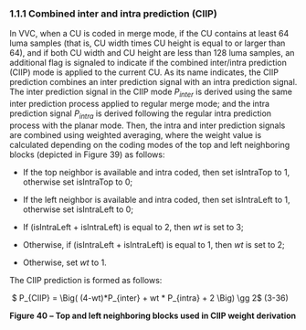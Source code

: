### 1.1.1    Combined inter and intra prediction (CIIP)

In VVC, when a CU is coded in merge mode, if the CU contains at least 64 luma samples (that is, CU width times CU height is equal to or larger than 64), and if both CU width and CU height are less than 128 luma samples, an additional flag is signaled to indicate if the combined inter/intra prediction (CIIP) mode is applied to the current CU. As its name indicates, the CIIP prediction combines an inter prediction signal with an intra prediction signal. The inter prediction signal in the CIIP mode $P_{inter}$ is derived using the same inter prediction process applied to regular merge mode; and the intra prediction signal $P_{intra}$ is derived following the regular intra prediction process with the planar mode. Then, the intra and inter prediction signals are combined using weighted averaging, where the weight value is calculated depending on the coding modes of the top and left neighboring blocks (depicted in Figure 39) as follows: 

* If the top neighbor is available and intra coded, then set isIntraTop to 1, otherwise set isIntraTop to 0;

* If the left neighbor is available and intra coded, then set isIntraLeft to 1, otherwise set isIntraLeft to 0;

* If (isIntraLeft + isIntraLeft) is equal to 2, then $wt$ is set to 3;

* Otherwise, if (isIntraLeft + isIntraLeft) is equal to 1, then $wt$ is set to 2;
* Otherwise, set $wt$ to 1.

The CIIP prediction is formed as follows: 

​                                $ P_{CIIP} = \Big( (4-wt)*P_{inter} + wt * P_{intra} + 2  \Big) \gg 2$                                      (3-36)



**Figure** **40** **– Top and left neighboring blocks used in CIIP weight derivation** 

 